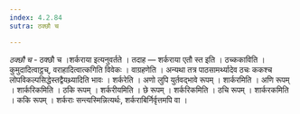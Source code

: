 ```yaml
---
index: 4.2.84
sutra: ठक्छौ च

---
```

_ठक्छौ च_ - ठक्छौ च ।शर्कराया इत्यनुवर्तते । तदाह — शर्कराया एतौ स्त इति । ठच्ककाविति । कुमुदादित्वाट्ठच्, वराहादित्वात्कगिति विवेकः । वाग्रहणेति । अन्यथा तत्र पाठसामर्थ्यादेव ठचः ककश्च लोपविकल्पसिद्धेस्तद्वैयथ्र्यादिति भावः । शर्करेति । अणो लुपि युर्तवद्भावे रूपम् । शार्करमिति । अणि रूपम् । शार्करिकमिति । ठकि रूपम् । शर्करीयमिति । छे रूपम् । शर्करिकमिति । ठचि रूपम् । शार्करकमिति । ककि रूपम् । शर्कराः सन्त्यस्मिन्नित्यर्थः, शर्कराबिर्निर्वृत्तमपि वा ।